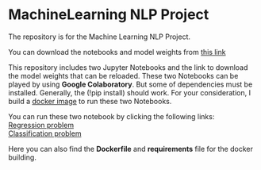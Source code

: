 # MachineLearning NLP Project

The repository is for the Machine Learning NLP Project.  

You can download the notebooks and model weights from [this link](https://drive.google.com/file/d/1TNdNkg4LLA8ZXgh5ooUMICpC7uO3GbMe/view)

This repository includes two Jupyter Notebooks and the link to download the model weights that can be reloaded.
These two Notebooks can be played by using **Google Colaboratory**. But some of dependencies must be installed. Generally, the (!pip install) should work. For your consideration, I build a [docker image](https://hub.docker.com/r/cican/banksapi-project/) to run these two Notebooks. 

You can run these two notebook by clicking the following links:  
[Regression problem](https://colab.research.google.com/drive/1GtBXk1GLmq7jB9-I-klbDpYTm333-XQ-)  
[Classification problem](https://colab.research.google.com/drive/1I1vDBGbKYLZaAEqJkM1DUKOPYR-vpw1_)

Here you can also find the **Dockerfile** and **requirements** file for the docker building.
